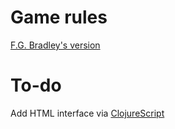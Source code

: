 # Game rules

[F.G. Bradley's version](http://www.fgbradleys.com/rules/Horse%20Race%20Game.pdf)

# To-do

Add HTML interface via [ClojureScript](https://github.com/clojure/clojurescript)

